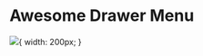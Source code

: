 
# Awesome Drawer Menu
![](https://github.com/mdenizkaba/Awesome_DrawerMenu/blob/main/Simulator%20Screen%20Recording%20-%20iPhone%2013%20Pro%20Max%20-%202023-10-03%20at%2014.05.26.gif){ width: 200px; }
